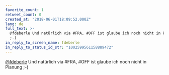 ```yaml
---
favorite_count: 1
retweet_count: 0
created_at: "2018-06-01T18:09:52.000Z"
lang: de
full_text: >-
  @fdeberle Und natürlich via #FRA, #OFF ist glaube ich noch nicht in Planung
  ;-)
in_reply_to_screen_name: fdeberle
in_reply_to_status_id_str: "1002599561158889472"
---
```


[@fdeberle](https://twitter.com/fdeberle) Und natürlich via #FRA, #OFF ist
glaube ich noch nicht in Planung ;-)

